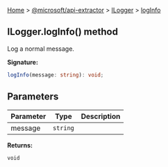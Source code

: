 [Home](./index) &gt; [@microsoft/api-extractor](./api-extractor.md) &gt; [ILogger](./api-extractor.ilogger.md) &gt; [logInfo](./api-extractor.ilogger.loginfo.md)

## ILogger.logInfo() method

Log a normal message.

<b>Signature:</b>

```typescript
logInfo(message: string): void;
```

## Parameters

|  Parameter | Type | Description |
|  --- | --- | --- |
|  message | `string` |  |

<b>Returns:</b>

`void`

